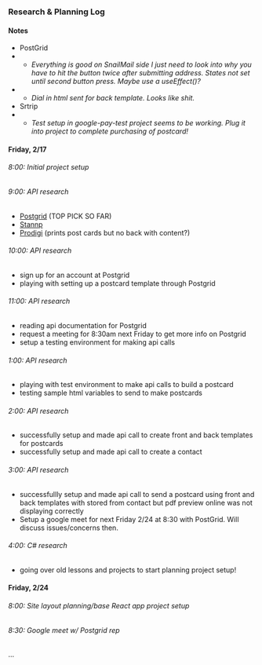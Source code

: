 ### Research & Planning Log
#### Notes
- PostGrid 
- - _Everything is good on SnailMail side I just need to look into why you have to hit the button twice after submitting address.  States not set until second button press.  Maybe use a useEffect()?_
- - _Dial in html sent for back template.  Looks like shit._
- Srtrip
- - _Test setup in google-pay-test project seems to be working.  Plug it into project to complete purchasing of postcard!_

#### Friday, 2/17
###### 8:00: Initial project setup
###### 9:00: API research
- [Postgrid](postgrid.com) (TOP PICK SO FAR)
- [Stannp](stannp.com)
- [Prodigi](prodigi.com) (prints post cards but no back with content?)
###### 10:00: API research
- sign up for an account at Postgrid
- playing with setting up a postcard template through Postgrid
###### 11:00: API research
- reading api documentation for Postgrid
- request a meeting for 8:30am next Friday to get more info on Postgrid
- setup a testing environment for making api calls 
###### 1:00: API research
- playing with test environment to make api calls to build a postcard
- testing sample html variables to send to make postcards
###### 2:00: API research
- successfully setup and made api call to create front and back templates for postcards
- successfully setup and made api call to create a contact
###### 3:00: API research 
- successfullly setup and made api call to send a postcard using front and back templates with stored from contact but pdf preview online was not displaying correctly  
- Setup a google meet for next Friday 2/24 at 8:30 with PostGrid.  Will discuss issues/concerns then.
###### 4:00: C# research
- going over old lessons and projects to start planning project setup!

#### Friday, 2/24
###### 8:00: Site layout planning/base React app project setup
###### 8:30: Google meet w/ Postgrid rep 
…
